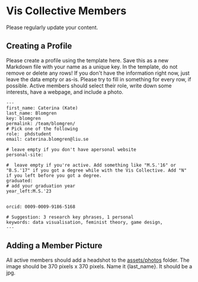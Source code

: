 # Vis Collective Members

Please regularly update your content.

## Creating a Profile

Please create a profile using the template here. Save this as a new Markdown
file with your name as a unique key. In the template, do not remove or delete
any rows! If you don't have the information right now, just leave the data empty
or as-is. Please try to fill in something for every row, if possible. Active
members should select their role, write down some interests, have a webpage, and
include a photo.

```
---
first_name: Caterina (Kate)
last_name: Blomgren
key: blomgren
permalink: /team/blomgren/
# Pick one of the following
role:  phdstudent
email: caterina.blomgren@liu.se

# leave empty if you don't have apersonal website
personal-site: 

#  leave empty if you're active. Add something like "M.S.'16" or "B.S.'17" if you got a degree while with the Vis Collective. Add "N" if you left before you got a degree.
graduated:
# add your graduation year
year_left:M.S.'23


orcid: 0009-0009-9186-5168

# Suggestion: 3 research key phrases, 1 personal
keywords: data visualisation, feminist theory, game design, 
---
```

## Adding a Member Picture

All active members should add a headshot to the [assets/photos](https://github.com/viscollective/viscollective.github.io/tree/main/assets/photos) folder.
The image should be 370 pixels x 370 pixels.
Name it {last_name}.
It should be a jpg.

